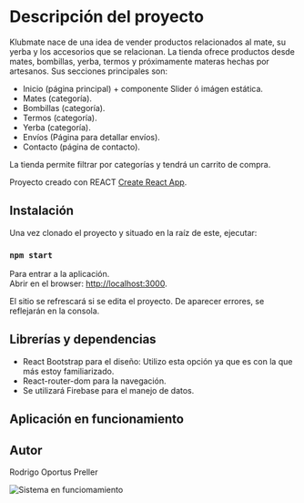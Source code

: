 # Descripción del proyecto

Klubmate nace de una idea de vender productos relacionados al mate, su yerba y los accesorios que se relacionan.
La tienda ofrece productos desde mates, bombillas, yerba, termos y próximamente materas hechas por artesanos.
Sus secciones principales son:

- Inicio (página principal) + componente Slider ó imágen estática.
- Mates (categoría).
- Bombillas (categoría).
- Termos (categoría).
- Yerba (categoría).
- Envíos (Página para detallar envíos).
- Contacto (página de contacto).

La tienda permite filtrar por categorías y tendrá un carrito de compra.

Proyecto creado con REACT [Create React App](https://github.com/facebook/create-react-app).

## Instalación

Una vez clonado el proyecto y situado en la raíz de este, ejecutar:

### `npm start`

Para entrar a la aplicación.\
Abrir en el browser: [http://localhost:3000](http://localhost:3000).

El sitio se refrescará si se edita el proyecto. De aparecer errores, se reflejarán en la consola.

## Librerías y dependencias

- React Bootstrap para el diseño: Utilizo esta opción ya que es con la que más estoy familiarizado.
- React-router-dom para la navegación.
- Se utilizará Firebase para el manejo de datos.

## Aplicación en funcionamiento

## Autor

Rodrigo Oportus Preller

![Sistema en funciomamiento](https://github.com/ropreller/matestore/blob/master/klubmate.gif)
